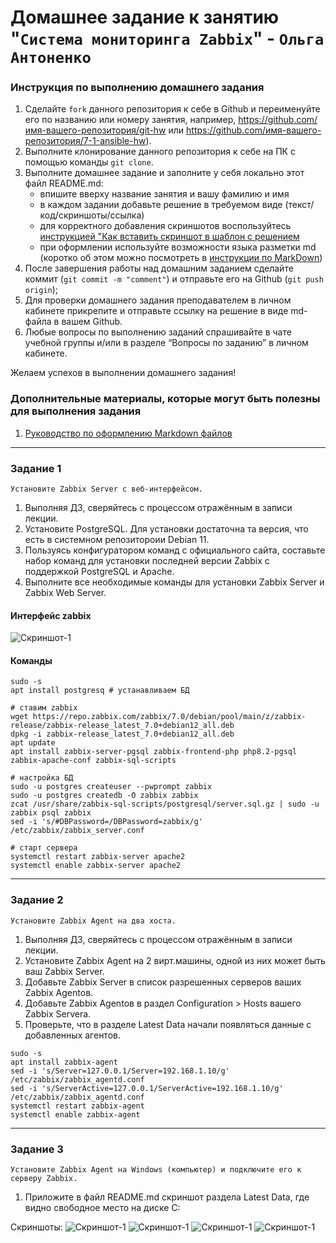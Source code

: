 # Домашнее задание к занятию "`Система мониторинга Zabbix`" - `Ольга Антоненко`


### Инструкция по выполнению домашнего задания

   1. Сделайте `fork` данного репозитория к себе в Github и переименуйте его по названию или номеру занятия, например, https://github.com/имя-вашего-репозитория/git-hw или  https://github.com/имя-вашего-репозитория/7-1-ansible-hw).
   2. Выполните клонирование данного репозитория к себе на ПК с помощью команды `git clone`.
   3. Выполните домашнее задание и заполните у себя локально этот файл README.md:
      - впишите вверху название занятия и вашу фамилию и имя
      - в каждом задании добавьте решение в требуемом виде (текст/код/скриншоты/ссылка)
      - для корректного добавления скриншотов воспользуйтесь [инструкцией "Как вставить скриншот в шаблон с решением](https://github.com/netology-code/sys-pattern-homework/blob/main/screen-instruction.md)
      - при оформлении используйте возможности языка разметки md (коротко об этом можно посмотреть в [инструкции  по MarkDown](https://github.com/netology-code/sys-pattern-homework/blob/main/md-instruction.md))
   4. После завершения работы над домашним заданием сделайте коммит (`git commit -m "comment"`) и отправьте его на Github (`git push origin`);
   5. Для проверки домашнего задания преподавателем в личном кабинете прикрепите и отправьте ссылку на решение в виде md-файла в вашем Github.
   6. Любые вопросы по выполнению заданий спрашивайте в чате учебной группы и/или в разделе “Вопросы по заданию” в личном кабинете.
   
Желаем успехов в выполнении домашнего задания!
   
### Дополнительные материалы, которые могут быть полезны для выполнения задания

1. [Руководство по оформлению Markdown файлов](https://gist.github.com/Jekins/2bf2d0638163f1294637#Code)

---

### Задание 1

`Установите Zabbix Server с веб-интерфейсом.`

   1. Выполняя ДЗ, сверяйтесь с процессом отражённым в записи лекции.
   2. Установите PostgreSQL. Для установки достаточна та версия, что есть в системном репозитороии Debian 11.
   3. Пользуясь конфигуратором команд с официального сайта, составьте набор команд для установки последней версии Zabbix с поддержкой PostgreSQL и Apache.
   4. Выполните все необходимые команды для установки Zabbix Server и Zabbix Web Server.

#### Интерфейс zabbix
![Скриншот-1](https://github.com/netology-code/sys40-mon-zbx-hw1/blob/main/img/1-1.png)

#### Команды
```
sudo -s
apt install postgresq # устанавливаем БД

# ставим zabbix
wget https://repo.zabbix.com/zabbix/7.0/debian/pool/main/z/zabbix-release/zabbix-release_latest_7.0+debian12_all.deb
dpkg -i zabbix-release_latest_7.0+debian12_all.deb
apt update
apt install zabbix-server-pgsql zabbix-frontend-php php8.2-pgsql zabbix-apache-conf zabbix-sql-scripts

# настройка БД
sudo -u postgres createuser --pwprompt zabbix
sudo -u postgres createdb -O zabbix zabbix
zcat /usr/share/zabbix-sql-scripts/postgresql/server.sql.gz | sudo -u zabbix psql zabbix
sed -i 's/#DBPassword=/DBPassword=zabbix/g' /etc/zabbix/zabbix_server.conf

# старт сервера
systemctl restart zabbix-server apache2
systemctl enable zabbix-server apache2
```
---

### Задание 2

`Установите Zabbix Agent на два хоста.`

   1. Выполняя ДЗ, сверяйтесь с процессом отражённым в записи лекции.
   2. Установите Zabbix Agent на 2 вирт.машины, одной из них может быть ваш Zabbix Server.
   3. Добавьте Zabbix Server в список разрешенных серверов ваших Zabbix Agentов.
   4. Добавьте Zabbix Agentов в раздел Configuration > Hosts вашего Zabbix Servera.
   5. Проверьте, что в разделе Latest Data начали появляться данные с добавленных агентов.


```
sudo -s
apt install zabbix-agent
sed -i 's/Server=127.0.0.1/Server=192.168.1.10/g' /etc/zabbix/zabbix_agentd.conf
sed -i 's/ServerActive=127.0.0.1/ServerActive=192.168.1.10/g' /etc/zabbix/zabbix_agentd.conf
systemctl restart zabbix-agent
systemctl enable zabbix-agent
```
---

### Задание 3

`Установите Zabbix Agent на Windows (компьютер) и подключите его к серверу Zabbix.`

1. Приложите в файл README.md скриншот раздела Latest Data, где видно свободное место на диске C:

Cкриншоты:
![Скриншот-1](https://github.com/netology-code/sys40-mon-zbx-hw1/blob/main/img/3-1.png)
![Скриншот-1](https://github.com/netology-code/sys40-mon-zbx-hw1/blob/main/img/3-2.png)
![Скриншот-1](https://github.com/netology-code/sys40-mon-zbx-hw1/blob/main/img/3-3.png)
![Скриншот-1](https://github.com/netology-code/sys40-mon-zbx-hw1/blob/main/img/3-4.png)

